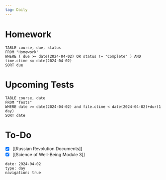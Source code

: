 ```yaml
---
tag: Daily
---
```

# Homework
```dataview
TABLE course, due, status
FROM "Homework" 
WHERE ( due >= date(2024-04-02) OR status != "Complete" ) AND time.ctime <= date(2024-04-02)
SORT due
```
# Upcoming Tests
```dataview
TABLE course, date
FROM "Tests" 
WHERE date >= date(2024-04-02) and file.ctime < date(2024-04-02)+dur(1 day)
SORT date
```
# To-Do
- [x] [[Russian Revolution Documents]]
- [x] [[Science of Well-Being Module 3]]

```gEvent
date: 2024-04-02
type: day
navigation: true
```